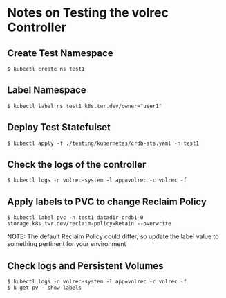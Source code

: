 # Notes on Testing the volrec Controller

## Create Test Namespace

```shell
$ kubectl create ns test1
```

## Label Namespace

```shell
$ kubectl label ns test1 k8s.twr.dev/owner="user1"
```

## Deploy Test Statefulset

```shell
$ kubectl apply -f ./testing/kubernetes/crdb-sts.yaml -n test1
```

## Check the logs of the controller

```shell
$ kubectl logs -n volrec-system -l app=volrec -c volrec -f
```

## Apply labels to PVC to change Reclaim Policy

```shell
$ kubectl label pvc -n test1 datadir-crdb1-0 storage.k8s.twr.dev/reclaim-policy=Retain --overwrite
```

NOTE: The default Reclaim Policy could differ, so update the label value to something pertinent for your environment

## Check logs and Persistent Volumes

```shell
$ kubectl logs -n volrec-system -l app=volrec -c volrec -f
$ k get pv --show-labels
```
